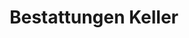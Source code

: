 ---
title: "Bestattungen Keller"
url: /koenigslutter-am-elm/bestattungen-keller/
shop: Bestattungen
---